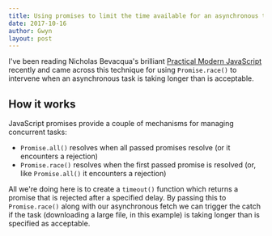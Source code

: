 ```yaml
---
title: Using promises to limit the time available for an asynchronous task
date: 2017-10-16
author: Gwyn
layout: post
---
```


I've been reading Nicholas Bevacqua's brilliant [Practical Modern JavaScript](https://www.safaribooksonline.com/library/view/practical-modern-javascript/9781491943526/) recently and came across this technique for using `Promise.race()` to intervene when an asynchronous task is taking longer than is acceptable.



## How it works

JavaScript promises provide a couple of mechanisms for managing concurrent tasks:

  * `Promise.all()` resolves when all passed promises resolve (or it encounters a rejection)
  * `Promise.race()` resolves when the first passed promise is resolved (or, like `Promise.all()` it encounters a rejection)

All we're doing here is to create a `timeout()` function which returns a promise that is rejected after a specified delay. By passing this to `Promise.race()` along with our asynchronous fetch we can trigger the catch if the task (downloading a large file, in this example) is taking longer than is specified as acceptable.